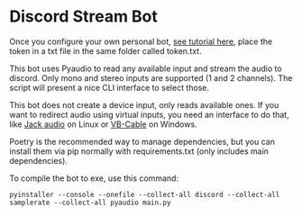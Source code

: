 # Discord Stream Bot

Once you configure your own personal bot, [see tutorial here](https://discordpy.readthedocs.io/en/stable/discord.html), place the token in a txt file in the same folder called token.txt.

This bot uses Pyaudio to read any available input and stream the audio to discord. Only mono and stereo inputs are supported (1 and 2 channels). The script will present a nice CLI interface to select those.

This bot does not create a device input, only reads available ones. If you want to redirect audio using virtual inputs, you need an interface to do that, like [Jack audio](https://jackaudio.org/) on Linux or [VB-Cable](https://vb-audio.com/Cable/) on Windows.

Poetry is the recommended way to manage dependencies, but you can install them via pip normally with requirements.txt (only includes main dependencies).

To compile the bot to exe, use this command:

```
pyinstaller --console --onefile --collect-all discord --collect-all samplerate --collect-all pyaudio main.py
```
